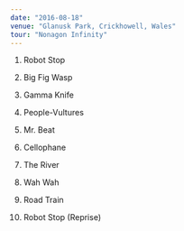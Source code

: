 ```yaml
---
date: "2016-08-18"
venue: "Glanusk Park, Crickhowell, Wales"
tour: "Nonagon Infinity"
---
```



 1. Robot Stop

 2. Big Fig Wasp

 3. Gamma Knife

 4. People-Vultures

 5. Mr. Beat

 6. Cellophane

 7. The River

 8. Wah Wah

 9. Road Train

10. Robot Stop
    (Reprise)
